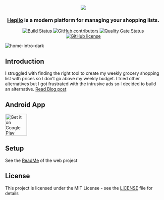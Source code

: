 
<p align="center">
  <img align="center" src="https://user-images.githubusercontent.com/4196457/159117809-9362dbe7-4eac-4a92-a13b-f61e16a0d885.png"></img>
</p>
<h3 align="center">
    <a href="https://hepilo.com">Hepilo</a> is a modern platform for managing your shopping lists.
</h3>
<p align="center">
    <a href="https://github.com/NdoleStudio/hepilo/actions/workflows/firebase-hosting-merge.yml">
        <img src="https://github.com/NdoleStudio/hepilo/actions/workflows/firebase-hosting-merge.yml/badge.svg" alt="Build Status"></img>
    </a>
    <a href="https://github.com/NdoleStudio/hepilo/graphs/contributors">
        <img src="https://img.shields.io/github/contributors/NdoleStudio/hepilo" alt="GitHub contributors"></img>
    </a>
    <a href="https://sonarcloud.io/dashboard?id=NdoleStudio_hepilo">
        <img src="https://sonarcloud.io/api/project_badges/measure?project=NdoleStudio_hepilo&metric=alert_status" alt="Quality Gate Status"></img>
    </a>
    <a href="https://github.com/NdoleStudio/hepilo/blob/master/LICENSE">
        <img src="https://img.shields.io/github/license/NdoleStudio/hepilo?color=brightgreen" alt="GitHub license"></img>
    </a>
</p>

![home-intro-dark](https://user-images.githubusercontent.com/4196457/159118149-67fe83dd-08fc-42c0-b9a4-53bc8e811f63.png)

## Introduction

I struggled with finding the right tool to create my weekly grocery shopping list with prices so I don’t go above my weekly budget. I tried other alternatives but I got frustrated with the intrusive ads so I decided to build an alternative.
[Read Blog post](https://hepilo.com/blog/meet-hepilo-the-ultimate-shopping-list-app)

## Android App

<a href='https://play.google.com/store/apps/details?id=com.hepilo.twa&pcampaignid=pcampaignidMKT-Other-global-all-co-prtnr-py-PartBadge-Mar2515-1'><img height="70" alt='Get it on Google Play' src='https://play.google.com/intl/en_us/badges/static/images/badges/en_badge_web_generic.png'/></a>


## Setup

See the [ReadMe](../web/README.md) of the web project

## License

This project is licensed under the MIT License - see the [LICENSE](LICENSE) file for details